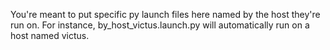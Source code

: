 You're meant to put specific py launch files here named by the host they're run on. For instance, by_host_victus.launch.py will automatically run on a host named victus.